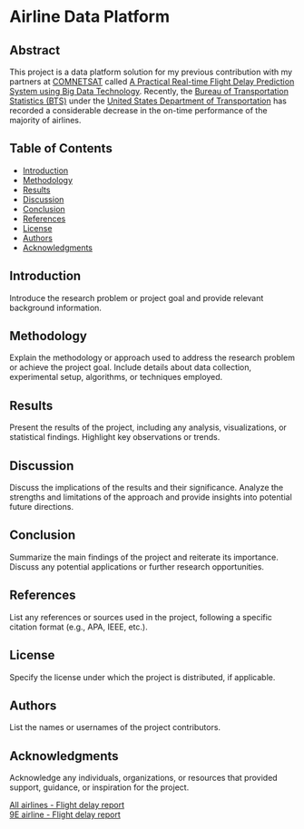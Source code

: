 # Airline Data Platform

## Abstract

This project is a data platform solution for my previous contribution with my partners at [COMNETSAT](https://comnetsat.org/) called [A Practical Real-time Flight Delay Prediction System using Big Data Technology](https://ieeexplore.ieee.org/document/9994427). Recently, the [Bureau of Transportation Statistics (BTS)](https://www.bts.gov/) under the [United States Department of Transportation](https://www.transportation.gov/) has recorded a considerable decrease in the on-time performance of the majority of airlines.

## Table of Contents
- [Introduction](#introduction)
- [Methodology](#methodology)
- [Results](#results)
- [Discussion](#discussion)
- [Conclusion](#conclusion)
- [References](#references)
- [License](#license)
- [Authors](#authors)
- [Acknowledgments](#acknowledgments)

## Introduction

Introduce the research problem or project goal and provide relevant background information.

## Methodology

Explain the methodology or approach used to address the research problem or achieve the project goal. Include details about data collection, experimental setup, algorithms, or techniques employed.

## Results

Present the results of the project, including any analysis, visualizations, or statistical findings. Highlight key observations or trends.

## Discussion

Discuss the implications of the results and their significance. Analyze the strengths and limitations of the approach and provide insights into potential future directions.

## Conclusion

Summarize the main findings of the project and reiterate its importance. Discuss any potential applications or further research opportunities.

## References

List any references or sources used in the project, following a specific citation format (e.g., APA, IEEE, etc.).

## License

Specify the license under which the project is distributed, if applicable.

## Authors

List the names or usernames of the project contributors.

## Acknowledgments

Acknowledge any individuals, organizations, or resources that provided support, guidance, or inspiration for the project.


<a href="https://www.youtube.com/embed/PNkLthUdQus?autoplay=1&loop=1&playlist=PNkLthUdQus">
  All airlines - Flight delay report
</a>
</br>
<a href="https://www.youtube.com/embed/SlJLrqRsKXs?autoplay=1&loop=1&playlist=PNkLthUdQus">
  9E airline - Flight delay report
</a>
